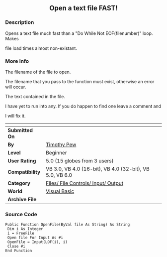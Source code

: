 ﻿<div align="center">

## Open a text file FAST\!


</div>

### Description

Opens a text file much fast than a "Do While Not EOF(filenumber)" loop. Makes

file load times almost non-existant.
 
### More Info
 
The filename of the file to open.

The filename that you pass to the function must exist, otherwise an error will occur.

The text contained in the file.

I have yet to run into any. If you do happen to find one leave a comment and

I will fix it.


<span>             |<span>
---                |---
**Submitted On**   |
**By**             |[Timothy Pew](https://github.com/Planet-Source-Code/PSCIndex/blob/master/ByAuthor/timothy-pew.md)
**Level**          |Beginner
**User Rating**    |5.0 (15 globes from 3 users)
**Compatibility**  |VB 3\.0, VB 4\.0 \(16\-bit\), VB 4\.0 \(32\-bit\), VB 5\.0, VB 6\.0
**Category**       |[Files/ File Controls/ Input/ Output](https://github.com/Planet-Source-Code/PSCIndex/blob/master/ByCategory/files-file-controls-input-output__1-3.md)
**World**          |[Visual Basic](https://github.com/Planet-Source-Code/PSCIndex/blob/master/ByWorld/visual-basic.md)
**Archive File**   |[](https://github.com/Planet-Source-Code/timothy-pew-open-a-text-file-fast__1-1732/archive/master.zip)





### Source Code

```
Public Function OpenFile(ByVal file As String) As String
 Dim i As Integer
 i = FreeFile
 Open file For Input As #i
 OpenFile = Input(LOF(i), i)
 Close #i
End Function
```

